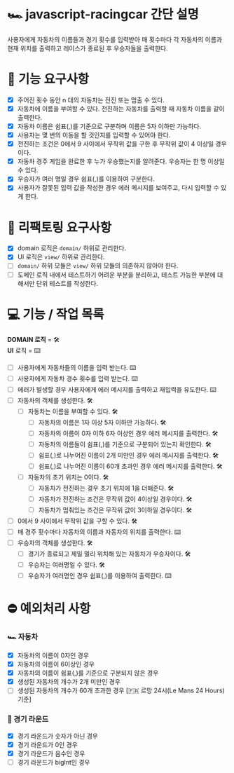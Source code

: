 # 🏎️ javascript-racingcar 간단 설명

사용자에게 자동차의 이름들과 경기 횟수를 입력받아 매 횟수마다 각 자동차의 이름과 현재 위치를 출력하고 레이스가 종료된 후 우승자들을 출력한다.

# 📜 기능 요구사항

- [x] 주어진 횟수 동안 n 대의 자동차는 전진 또는 멈출 수 있다.
- [x] 자동차에 이름을 부여할 수 있다. 전진하는 자동차를 출력할 때 자동차 이름을 같이 출력한다.
- [x] 자동차 이름은 쉼표(,)를 기준으로 구분하며 이름은 5자 이하만 가능하다.
- [x] 사용자는 몇 번의 이동을 할 것인지를 입력할 수 있어야 한다.
- [x] 전진하는 조건은 0에서 9 사이에서 무작위 값을 구한 후 무작위 값이 4 이상일 경우이다.
- [x] 자동차 경주 게임을 완료한 후 누가 우승했는지를 알려준다. 우승자는 한 명 이상일 수 있다.
- [x] 우승자가 여러 명일 경우 쉼표(,)를 이용하여 구분한다.
- [x] 사용자가 잘못된 입력 값을 작성한 경우 에러 메시지를 보여주고, 다시 입력할 수 있게 한다.

# 🎯 리팩토링 요구사항

- [x] domain 로직은 `domain/` 하위로 관리한다.
- [x] UI 로직은 `view/` 하위로 관리한다.
- [ ] `domain/` 하위 모듈은 `view/` 하위 모듈의 의존하지 않아야 한다.
- [ ] 도메인 로직 내에서 테스트하기 어려운 부분을 분리하고, 테스트 가능한 부분에 대해서만 단위 테스트를 작성한다.

# 💻 기능 / 작업 목록

**DOMAIN 로직** = 🛠️<br/>
**UI** 로직 = ⌨️

- [ ] 사용자에게 자동차들의 이름을 입력 받는다. ⌨️
- [ ] 사용자에게 자동차 경수 횟수를 입력 받는다. ⌨️
- [ ] 에러가 발생할 경우 사용자에게 에러 메시지를 출력하고 재입력을 유도한다. ⌨️
- [ ] 자동차의 객체를 생성한다. 🛠️
  - [ ] 자동차는 이름을 부여할 수 있다. 🛠️
    - [ ] 자동차의 이름은 1자 이상 5자 이하만 가능하다. 🛠️
    - [ ] 자동차의 이름이 0자 이하 6자 이상인 경우 에러 메시지를 출력한다. 🛠️
    - [ ] 자동차의 이름들이 쉼표(,)를 기준으로 구분되어 있는지 확인한다. 🛠️
    - [ ] 쉼표(,)로 나누어진 이름이 2개 미만인 경우 에러 메시지를 출력한다. 🛠️
    - [ ] 쉼표(,)로 나누어진 이름이 60개 초과인 경우 에러 메시지를 출력한다. 🛠️
  - [ ] 자동차의 초기 위치는 0이다. 🛠️
    - [ ] 자동차가 전진하는 경우 초기 위치에 1을 더해준다. 🛠️
    - [ ] 자동차가 전진하는 조건은 무작위 값이 4이상일 경우이다. 🛠️
    - [ ] 자동차가 멈춰있는 조건은 무작위 값이 3이하일 경우이다. 🛠️
- [ ] 0에서 9 사이에서 무작위 값을 구할 수 있다. 🛠️
- [ ] 매 경주 횟수마다 자동차의 이름과 자동차의 위치를 출력한다. ⌨️
- [ ] 우승자의 객체를 생성한다. 🛠️
  - [ ] 경기가 종료되고 제일 멀리 위치해 있는 자동차가 우승자이다. 🛠️
  - [ ] 우승자는 여러명일 수 있다. 🛠️
  - [ ] 우승자가 여러명인 경우 쉼표(,)를 이용하여 출력한다. ⌨️

# ⛔️ 예외처리 사항

### 🏎️ 자동차

- [x] 자동차의 이름이 0자인 경우
- [x] 자동차의 이름이 6이상인 경우
- [x] 자동차의 이름이 쉼표(,)를 기준으로 구분되지 않은 경우
- [x] 생성된 자동차의 개수가 2개 미만인 경우
- [ ] 생성된 자동차의 개수가 60개 초과한 경우 [🇫🇷 르망 24시(Le Mans 24 Hours) 기준]

### 🏁 경기 라운드

- [x] 경기 라운드가 숫자가 아닌 경우
- [x] 경기 라운드가 0인 경우
- [x] 경기 라운드가 음수인 경우
- [ ] 경기 라운드가 bigInt인 경우
